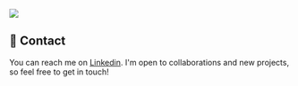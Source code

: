 ![](https://github-readme-stats.vercel.app/api?username=DavideBri&show_icons=true&theme=blueberry)

## 📩 Contact

You can reach me on [Linkedin](https://linkedin.com/in/davide-brienza). I'm open to collaborations and new projects, so feel free to get in touch!
